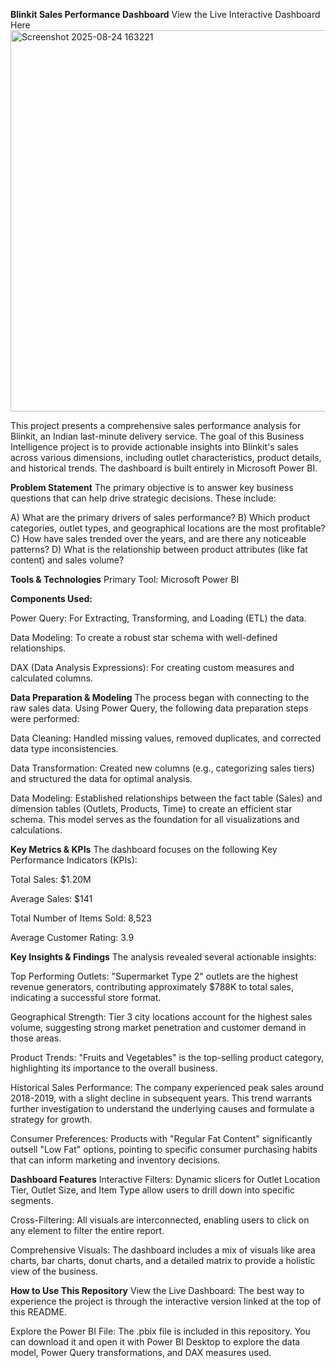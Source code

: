 **Blinkit Sales Performance Dashboard**
View the Live Interactive Dashboard Here
<img width="1138" height="610" alt="Screenshot 2025-08-24 163221" src="https://github.com/user-attachments/assets/c39494f0-8fbd-462a-9081-b039d99e9fdf" />



This project presents a comprehensive sales performance analysis for Blinkit, an Indian last-minute delivery service. The goal of this Business Intelligence project is to provide actionable insights into Blinkit's sales across various dimensions, including outlet characteristics, product details, and historical trends. The dashboard is built entirely in Microsoft Power BI.

**Problem Statement**
The primary objective is to answer key business questions that can help drive strategic decisions. These include:

A) What are the primary drivers of sales performance?
B) Which product categories, outlet types, and geographical locations are the most profitable?
C) How have sales trended over the years, and are there any noticeable patterns?
D) What is the relationship between product attributes (like fat content) and sales volume?

**Tools & Technologies**
Primary Tool: Microsoft Power BI

**Components Used:**

Power Query: For Extracting, Transforming, and Loading (ETL) the data.

Data Modeling: To create a robust star schema with well-defined relationships.

DAX (Data Analysis Expressions): For creating custom measures and calculated columns.

**Data Preparation & Modeling**
The process began with connecting to the raw sales data. Using Power Query, the following data preparation steps were performed:

Data Cleaning: Handled missing values, removed duplicates, and corrected data type inconsistencies.

Data Transformation: Created new columns (e.g., categorizing sales tiers) and structured the data for optimal analysis.

Data Modeling: Established relationships between the fact table (Sales) and dimension tables (Outlets, Products, Time) to create an efficient star schema. This model serves as the foundation for all visualizations and calculations.

**Key Metrics & KPIs**
The dashboard focuses on the following Key Performance Indicators (KPIs):

Total Sales: $1.20M

Average Sales: $141

Total Number of Items Sold: 8,523

Average Customer Rating: 3.9

**Key Insights & Findings**
The analysis revealed several actionable insights:

Top Performing Outlets: "Supermarket Type 2" outlets are the highest revenue generators, contributing approximately $788K to total sales, indicating a successful store format.

Geographical Strength: Tier 3 city locations account for the highest sales volume, suggesting strong market penetration and customer demand in those areas.

Product Trends: "Fruits and Vegetables" is the top-selling product category, highlighting its importance to the overall business.

Historical Sales Performance: The company experienced peak sales around 2018-2019, with a slight decline in subsequent years. This trend warrants further investigation to understand the underlying causes and formulate a strategy for growth.

Consumer Preferences: Products with "Regular Fat Content" significantly outsell "Low Fat" options, pointing to specific consumer purchasing habits that can inform marketing and inventory decisions.

**Dashboard Features**
Interactive Filters: Dynamic slicers for Outlet Location Tier, Outlet Size, and Item Type allow users to drill down into specific segments.

Cross-Filtering: All visuals are interconnected, enabling users to click on any element to filter the entire report.

Comprehensive Visuals: The dashboard includes a mix of visuals like area charts, bar charts, donut charts, and a detailed matrix to provide a holistic view of the business.

**How to Use This Repository**
View the Live Dashboard: The best way to experience the project is through the interactive version linked at the top of this README.

Explore the Power BI File: The .pbix file is included in this repository. You can download it and open it with Power BI Desktop to explore the data model, Power Query transformations, and DAX measures used.
